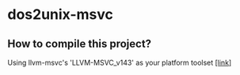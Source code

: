 # dos2unix-msvc

## How to compile this project?
Using llvm-msvc's 'LLVM-MSVC_v143' as your platform toolset [[link]](https://github.com/NewWorldComingSoon/llvm-msvc-build)

